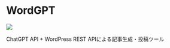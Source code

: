 # WordGPT
![](https://img.shields.io/badge/version-closed%20beta-brightgreen)

ChatGPT API + WordPress REST APIによる記事生成・投稿ツール

